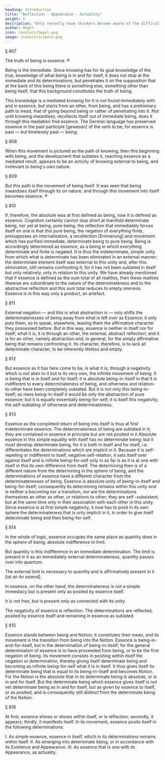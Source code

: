 ```yaml
---
heading: Introduction
title: "Reflection - Appearance - Actuality"
weight: 4
description: "Only recently have thinkers become aware of the difficulty of finding a beginning in philosophy"
author: Hegel
icon: /avatars/hegel.png
image: /covers/science.png
---
```



§ 807

The truth of being is essence. ®

Being is the immediate. Since knowing has for its goal knowledge of the true, knowledge of what being is in and for itself, it does not stop at the immediate and its determinations, but penetrates it on the supposition that at the back of this being there is something else, something other than being itself, that this background constitutes the truth of being.

This knowledge is a mediated knowing for it is not found immediately with and in essence, but starts from an other, from being, and has a preliminary path to tread, that of going beyond being or rather of penetrating into it. Not until knowing inwardises, recollects itself out of immediate being, does it through this mediation find essence. The German language has preserved essence in the past participle [gewesen] of the verb to be; for essence is past — but timelessly past — being.

§ 808

When this movement is pictured as the path of knowing, then this beginning with being, and the development that sublates it, reaching essence as a mediated result, appears to be an activity of knowing external to being, and irrelevant to being's own nature.

§ 809

But this path is the movement of being itself. It was seen that being inwardises itself through its on nature, and through this movement into itself becomes essence. ®

§ 810

If, therefore, the absolute was at first defined as being, now it is defined as essence. Cognition certainly cannot stop short at manifold determinate being, nor yet at being, pure being; the reflection that immediately forces itself on one is that this pure being, the negation of everything finite, presupposes an internalisation, a recollection [Erinnerung] and movement which has purified immediate, determinate being to pure being. Being is accordingly determined as essence, as a being in which everything determinate and finite is negated. It is thus the indeterminate, simple unity from which what is determinate has been eliminated in an external manner; the determinate element itself was external to this unity and, after this elimination, still remains confronting it; for it has not been sublated in itself but only relatively, only in relation to this unity. We have already mentioned that if essence is defined as the sum total of all realities, then these realities likewise are subordinate to the nature of the determinateness and to the abstractive reflection and this sum total reduces to empty oneness. Essence is in this way only a product, an artefact.

§ 811

External negation — and this is what abstraction is — only shifts the determinatenesses of being away from what is left over as Essence; it only puts them, so to speak, elsewhere, leaving them the affirmative character they possessed before. But in this way, essence is neither in itself nor for itself; what it is, it is through an other, the external, abstract reflection; and it is for an other, namely abstraction and, in general, for the simply affirmative being that remains confronting it. Its character, therefore, is to lack all determinate character, to be inherently lifeless and empty.

§ 812

But essence as it has here come to be, is what it is, through a negativity which is not alien to it but is its very own, the infinite movement of being. It is being that is in itself and for itself; it is absolute being-in-itself in that it is indifferent to every determinateness of being, and otherness and relation-to-other have been completely sublated. But it is not only this being-in-itself; as mere being-in-itself it would be only the abstraction of pure essence; but it is equally essentially being-for-self; it is itself this negativity, the self-sublating of otherness and determinateness.

§ 813

Essence as the completed return of being into itself is thus at first indeterminate essence. The determinateness of being are sublated in it; they are contained in essence in principle but are not posited in it Absolute essence in this simple equality with itself has no determinate being; but it must develop determinate being, for it is both in itself and for itself, i.e. differentiates the determinations which are implicit in it. Because it is self-repelling or indifferent to itself, negative self-relation, it sets itself over against itself and is infinite being-for-self only in so far is as it is at one with itself in this its own difference from itself. The determining then is of a different nature from the determining in the sphere of being, and the determinations of essence have a different character from the determinatenesses of being. Essence is absolute unity of being-in-itself and being-for-itself; consequently its determining remains within this unity and is neither a becoming nor a transition, nor are the determinations themselves an other as other, or relations to other; they are self -subsistent, but at the same time only in their association with each other in this unity. Since essence is at first simple negativity, it now has to posit in its own sphere the determinateness that is only implicit in it, in order to give itself determinate being and then being-for-self.

§ 814

In the whole of logic, essence occupies the same place as quantity does in the sphere of being; absolute indifference to limit. 

But quantity is this indifference in an immediate determination. The limit is present in it as an immediately external determinateness, quantity passes over into quantum.

The external limit is necessary to quantity and is affirmatively present in it [ist an ihr seiend].

In essence, on the other hand, the determinateness is not a simple immediacy but is present only as posited by essence itself.

It is not free, but is present only as connected with its unity.

The negativity of essence is reflection. The determinations are reflected, posited by essence itself and remaining in essence as sublated.


§ 815

Essence stands between being and Notion; it constitutes their mean, and its movement is the transition from being into the Notion. Essence is being-in-and-for-itself, but in the determination of being-in-itself; for the general determination of essence is to have proceeded from being, or to be the first negation of being. Its movement consists in positing within itself the negation or determination, thereby giving itself determinate being and becoming as infinite being-for-self what it is in itself. It thus gives itself its determinate being that is equal to its being-in-itself and becomes Notion. For the Notion is the absolute that in its determinate being is absolute, or is in and for itself. But the determinate being which essence gives itself is not vet determinate being as in and for itself, but as given by essence to itself, or as posited, and is consequently still distinct from the determinate being of the Notion.

§ 816

At first, essence shines or shows within itself, or is reflection; secondly, it appears; thirdly, it manifests itself. In its movement, essence posits itself in the following determinations:

  I. As simple essence, essence in itself, which in its determinations remains within itself.
 II. As emerging into determinate being, or in accordance with its Existence and Appearance.
III. As essence that is one with its Appearance, as actuality.
